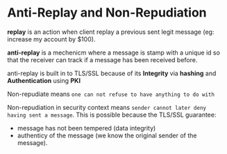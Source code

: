 # Anti-Replay and Non-Repudiation



**replay** is an action when client replay a previous sent legit message (eg: increase my account by $100).  

**anti-replay** is a mechenicm where a message is stamp with a unique id so that the receiver can track if a message has been received before.

anti-replay is built in to TLS/SSL because of its **Integrity** via **hashing** and **Authentication** using **PKI**



Non-repudiate means `one can not refuse to have anything to do with`

Non-repudiation in security context means `sender cannot later deny having sent a message`.  This is possible because the TLS/SSL guarantee:

- message has not been tempered (data integrity) 
- authenticy of the message (we know the original sender of the message). 
  